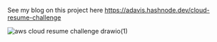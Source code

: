 See my blog on this project here https://adavis.hashnode.dev/cloud-resume-challenge

![aws cloud resume challenge drawio(1)](https://github.com/user-attachments/assets/abe905b3-831c-4cf3-94af-2fa153249b66)
